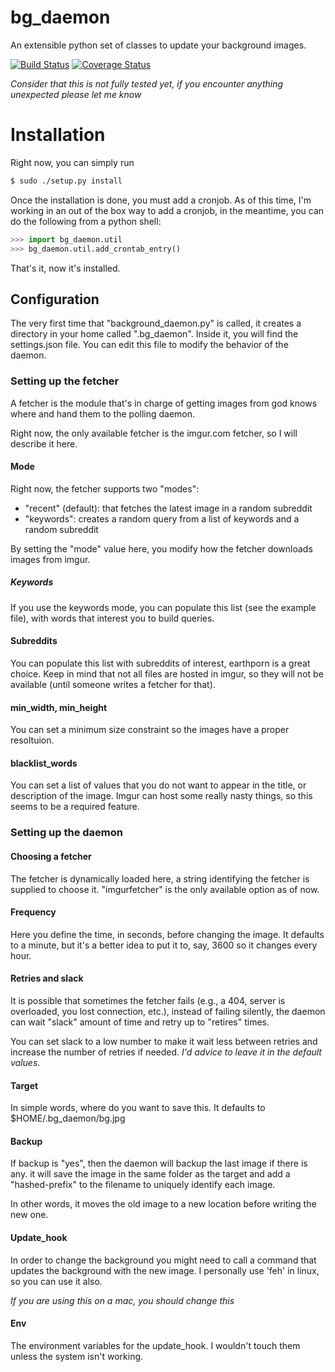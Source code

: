 # bg\_daemon
An extensible python set of classes to update your background images.

[![Build Status](https://travis-ci.org/SantiagoTorres/bg_daemon.svg?branch=master)](https://travis-ci.org/SantiagoTorres/bg_daemon)
[![Coverage Status](https://coveralls.io/repos/SantiagoTorres/bg_daemon/badge.svg)](https://coveralls.io/r/SantiagoTorres/bg_daemon)

*Consider that this is not fully tested yet, if you encounter anything
unexpected please let me know*

# Installation

Right now, you can simply run

```Bash
$ sudo ./setup.py install
```

Once the installation is done, you must add a cronjob. As of this time, I'm
working in an out of the box way to add a cronjob, in the meantime, you can
do the following from a python shell:

```python
>>> import bg_daemon.util
>>> bg_daemon.util.add_crontab_entry()
```

That's it, now it's installed.


## Configuration

The very first time that "background\_daemon.py" is called, it creates a
directory in your home called ".bg\_daemon". Inside it, you will find the
settings.json file. You can edit this file to modify the behavior of the
daemon.

### Setting up the fetcher

A fetcher is the module that's in charge of getting images from god knows
where and hand them to the polling daemon.

Right now, the only available fetcher is the imgur.com fetcher, so I will
describe it here.

#### Mode

Right now, the fetcher supports two "modes":

* "recent" (default): that fetches the latest image in a random subreddit
* "keywords": creates a random query from a list of keywords and a random
  subreddit

By setting the "mode" value here, you modify how the fetcher downloads images
from imgur.

##### Keywords

If you use the keywords mode, you can populate this list (see the example file),
with words that interest you to build queries.

#### Subreddits

You can populate this list with subreddits of interest, earthporn is a great
choice. Keep in mind that not all files are hosted in imgur, so they will
not be available (until someone writes a fetcher for that).

#### min_width, min_height

You can set a minimum size constraint so the images have a proper resoltuion.

#### blacklist\_words

You can set a list of values that you do not want to appear in the title,
or description of the image. Imgur can host some really nasty things, so
this seems to be a required feature.


### Setting up the daemon

#### Choosing a fetcher

The fetcher is dynamically loaded here, a string identifying the fetcher is
supplied to choose it. "imgurfetcher" is the only available option as of now.

#### Frequency

Here you define the time, in seconds, before changing the image. It defaults to
a minute, but it's a better idea to put it to, say, 3600 so it changes every
hour.


#### Retries and slack

It is possible that sometimes the fetcher fails (e.g., a 404, server is
overloaded, you lost connection, etc.), instead of failing silently, the
daemon can wait "slack" amount of time and retry up to "retires" times.

You can set slack to a low number to make it wait less between retries and
increase the number of retries if needed. *I'd advice to leave it in the
default values*.

#### Target

In simple words, where do you want to save this. It defaults to $HOME/.bg\_daemon/bg.jpg

#### Backup

If backup is "yes", then the daemon will backup the last image if there is any.
it will save the image in the same folder as the target and add a
"hashed-prefix" to the filename to uniquely identify each image.

In other words, it moves the old image to a new location before writing the new
one.

#### Update\_hook

In order to change the background you might need to call a command that updates
the background with the new image. I personally use 'feh' in linux, so you
can use it also.

*If you are using this on a mac, you should change this*

#### Env

The environment variables for the update\_hook. I wouldn't touch them unless
the system isn't working.




